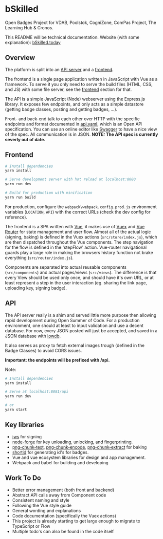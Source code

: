 # bSkilled

Open Badges Project for VDAB, Poolstok, CogniZone, ComPas Project, The Learning Hub & Cronos.

This README will be technical documentation.
Website (with some explanation): [bSkilled.today](https://bSkilled.today)

## Overview

The platform is split into an [API server](./API) and a [frontend](./frontend).

The frontend is a single page application written in JavaScript with Vue as a framework. To serve it you only need to serve the build files (HTML, CSS, and JS) with some file server, see the [frontend](#Frontend) section for that.

The API is a simple JavaScript (Node) webserver using the Express.js library. It exposes few endpoints, and only acts as a simple datastore (getting badge classes, posting and getting badges, ...).

Front- and back-end talk to each other over HTTP with the specific endpoints and format documented in [api.yaml](api.yaml), which is an Open API specification. You can use an online editor like [Swagger](https://editor.swagger.io/) to have a nice view of the spec. All communication is in JSON. **NOTE: The API spec is currently severly out of date.**

## Frontend

``` bash
# Install dependencies
yarn install

# Serve development server with hot reload at localhost:8080
yarn run dev

# Build for production with minification
yarn run build
```

For production, configure the `webpack\webpack.config.prod.js` environment variables (`LOCATION`, `API`) with the correct URLs (check the dev config for reference).

The frontend is a SPA written with [Vue](https://vuejs.org/), it makes use of [Vuex](https://vuex.vuejs.org/) and [Vue Router](https://router.vuejs.org/) for state management and user flow. Almost all of the actual logic (signing, baking) is defined in the Vuex actions (`src/store/index.js`), which are then dispatched throughout the Vue components. The step navigation for the flow is defined in the 'stepFlow' action. Vue-router navigational guards play a large role in making the browsers history function not brake everything (`src/router/index.js`).

Components are separated into actual reusable components (`src/components`) and actual pages/views (`src/views`). The difference is that every View should be used only once, and should have it's own URL, or at least represent a step in the user interaction (eg. sharing the link page, uploading key, signing badge).

## API

The API server really is a shim and served little more purpose then allowing rapid development during Open Summer of Code. For a production environment, one should at least to input validation and use a decent database. For now, every JSON posted will just be accepted, and saved in a JSON database with [lowdb](https://github.com/typicode/lowdb).

It also serves as proxy to fetch external images trough (defined in the Badge Classes) to avoid CORS issues.

**Important: the endpoints will be prefixed with /api.**

Note:

```bash
# Install dependencies
yarn install

# Serve at localhost:8081/api
yarn run dev

# or
yarn start
```

## Key libraries

* [jws](https://www.npmjs.com/package/jws) for signing
* [node-forge](https://www.npmjs.com/package/node-forge) for key unloading, unlocking, and fingerprinting.
* [png-chunk-text](https://www.npmjs.com/package/png-chunk-text), [png-chunk-encode](https://www.npmjs.com/package/png-chunk-encode), [png-chunk-extract](https://www.npmjs.com/package/png-chunk-extract) for baking
* [shortid](https://www.npmjs.com/package/shortid) for generating id's for badges.
* Vue and vue ecosystem libraries for design and app management.
* Webpack and babel for building and developing

## Work To Do

* Better error management (both front and backend)
* Abstract API calls away from Component code
* Consistent naming and style
* Following the Vue style guide
* General wording and explanations
* Code documentation (specifically the Vuex actions)
* This project is already starting to get large enough to migrate to TypeScript or Flow
* Multiple todo's can also be found in the code itself
